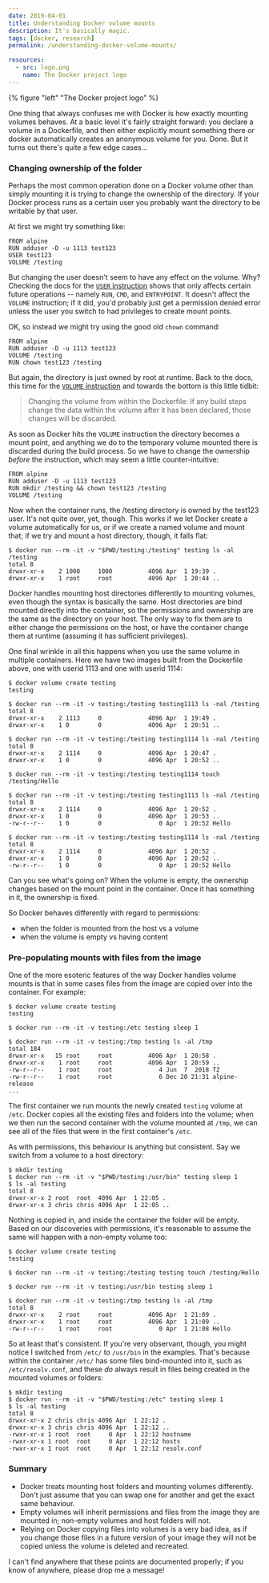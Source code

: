 ```yaml
---
date: 2019-04-01
title: Understanding Docker volume mounts
description: It's basically magic.
tags: [docker, research]
permalink: /understanding-docker-volume-mounts/

resources:
  - src: logo.png
    name: The Docker project logo
---
```


{% figure "left" "The Docker project logo" %}

One thing that always confuses me with Docker is how exactly mounting
volumes behaves. At a basic level it's fairly straight forward: you
declare a volume in a Dockerfile, and then either explicitly mount
something there or docker automatically creates an anonymous volume
for you. Done. But it turns out there's quite a few edge cases...

### Changing ownership of the folder

Perhaps the most common operation done on a Docker volume other than
simply mounting it is trying to change the ownership of the directory.
If your Docker process runs as a certain user you probably want the
directory to be writable by that user.

<!--more-->

At first we might try something like:

```docker
FROM alpine
RUN adduser -D -u 1113 test123
USER test123
VOLUME /testing
```

But changing the user doesn't seem to have any effect on the volume.
Why? Checking the docs for the 
[`USER` instruction](https://docs.docker.com/engine/reference/builder/#user)
shows that only affects certain future operations -- namely
`RUN`, `CMD`, and `ENTRYPOINT`. It doesn't affect the `VOLUME` instruction;
if it did, you'd probably just get a permission denied error unless the user
you switch to had privileges to create mount points.

OK, so instead we might try using the good old `chown` command:

```docker
FROM alpine
RUN adduser -D -u 1113 test123
VOLUME /testing
RUN chown test123 /testing
```

But again, the directory is just owned by root at runtime.
Back to the docs, this time for the
[`VOLUME` instruction](https://docs.docker.com/engine/reference/builder/#volume)
and towards the bottom is this little tidbit:

> Changing the volume from within the Dockerfile: If any build steps change
> the data within the volume after it has been declared, those changes will
> be discarded.

As soon as Docker hits the `VOLUME` instruction the directory becomes a mount
point, and anything we do to the temporary volume mounted there is discarded
during the build process. So we have to change the ownership *before* the
instruction, which may seem a little counter-intuitive:

```docker
FROM alpine
RUN adduser -D -u 1113 test123
RUN mkdir /testing && chown test123 /testing
VOLUME /testing
```

Now when the container runs, the /testing directory is owned by the test123
user. It's not quite over, yet, though. This works if we let Docker create
a volume automatically for us, or if we create a named volume and mount that;
if we try and mount a host directory, though, it falls flat:

```text
$ docker run --rm -it -v "$PWD/testing:/testing" testing ls -al /testing
total 8
drwxr-xr-x    2 1000     1000          4096 Apr  1 19:39 .
drwxr-xr-x    1 root     root          4096 Apr  1 20:44 ..
```

Docker handles mounting host directories differently to mounting volumes,
even though the syntax is basically the same. Host directories are bind
mounted directly into the container, so the permissions and ownership
are the same as the directory on your host. The only way to fix them are
to either change the permissions on the host, or have the container
change them at runtime (assuming it has sufficient privileges).

One final wrinkle in all this happens when you use the same volume
in multiple containers. Here we have two images built from the
Dockerfile above, one with userid 1113 and one with userid 1114:

```text
$ docker volume create testing
testing

$ docker run --rm -it -v testing:/testing testing1113 ls -nal /testing
total 8
drwxr-xr-x    2 1113     0             4096 Apr  1 19:49 .
drwxr-xr-x    1 0        0             4096 Apr  1 20:51 ..

$ docker run --rm -it -v testing:/testing testing1114 ls -nal /testing
total 8
drwxr-xr-x    2 1114     0             4096 Apr  1 20:47 .
drwxr-xr-x    1 0        0             4096 Apr  1 20:52 ..

$ docker run --rm -it -v testing:/testing testing1114 touch /testing/Hello

$ docker run --rm -it -v testing:/testing testing1113 ls -nal /testing
total 8
drwxr-xr-x    2 1114     0             4096 Apr  1 20:52 .
drwxr-xr-x    1 0        0             4096 Apr  1 20:53 ..
-rw-r--r--    1 0        0                0 Apr  1 20:52 Hello

$ docker run --rm -it -v testing:/testing testing1114 ls -nal /testing
total 8
drwxr-xr-x    2 1114     0             4096 Apr  1 20:52 .
drwxr-xr-x    1 0        0             4096 Apr  1 20:52 ..
-rw-r--r--    1 0        0                0 Apr  1 20:52 Hello
```

Can you see what's going on? When the volume is empty, the ownership
changes based on the mount point in the container. Once it has something
in it, the ownership is fixed.

So Docker behaves differently with regard to permissions:

 * when the folder is mounted from the host vs a volume
 * when the volume is empty vs having content

### Pre-populating mounts with files from the image

One of the more esoteric features of the way Docker handles volume
mounts is that in some cases files from the image are copied over
into the container. For example:

```text
$ docker volume create testing
testing

$ docker run --rm -it -v testing:/etc testing sleep 1

$ docker run --rm -it -v testing:/tmp testing ls -al /tmp
total 184
drwxr-xr-x   15 root     root          4096 Apr  1 20:58 .
drwxr-xr-x    1 root     root          4096 Apr  1 20:59 ..
-rw-r--r--    1 root     root             4 Jun  7  2018 TZ
-rw-r--r--    1 root     root             6 Dec 20 21:31 alpine-release
...
```

The first container we run mounts the newly created `testing` volume
at `/etc`. Docker copies all the existing files and folders into the
volume; when we then run the second container with the volume mounted
at `/tmp`, we can see all of the files that were in the first container's
`/etc`.

As with permissions, this behaviour is anything but consistent. Say we
switch from a volume to a host directory:

```text
$ mkdir testing
$ docker run --rm -it -v "$PWD/testing:/usr/bin" testing sleep 1
$ ls -al testing
total 8
drwxr-xr-x 2 root  root  4096 Apr  1 22:05 .
drwxr-xr-x 3 chris chris 4096 Apr  1 22:05 ..
```

Nothing is copied in, and inside the container the folder will be empty.
Based on our discoveries with permissions, it's reasonable to assume the
same will happen with a non-empty volume too:

```text
$ docker volume create testing
testing

$ docker run --rm -it -v testing:/testing testing touch /testing/Hello

$ docker run --rm -it -v testing:/usr/bin testing sleep 1

$ docker run --rm -it -v testing:/tmp testing ls -al /tmp
total 8
drwxr-xr-x    2 root     root          4096 Apr  1 21:09 .
drwxr-xr-x    1 root     root          4096 Apr  1 21:09 ..
-rw-r--r--    1 root     root             0 Apr  1 21:08 Hello
```

So at least that's consistent. If you're very observant, though, you
might notice I switched from `/etc/` to `/usr/bin` in the examples.
That's because within the container `/etc/` has some files bind-mounted
into it, such as `/etc/resolv.conf`, and these *do* always result in files
being created in the mounted volumes or folders:

```text
$ mkdir testing
$ docker run --rm -it -v "$PWD/testing:/etc" testing sleep 1
$ ls -al testing
total 8
drwxr-xr-x 2 chris chris 4096 Apr  1 22:12 .
drwxr-xr-x 3 chris chris 4096 Apr  1 22:12 ..
-rwxr-xr-x 1 root  root     0 Apr  1 22:12 hostname
-rwxr-xr-x 1 root  root     0 Apr  1 22:12 hosts
-rwxr-xr-x 1 root  root     0 Apr  1 22:12 resolv.conf
```

### Summary

 * Docker treats mounting host folders and mounting volumes differently.
   Don't just assume that you can swap one for another and get the exact
   same behaviour.
 * Empty volumes will inherit permissions and files from the image
   they are mounted in; non-empty volumes and host folders will not.
 * Relying on Docker copying files into volumes is a very bad idea,
   as if you change those files in a future version of your image
   they will not be copied unless the volume is deleted and
   recreated.

I can't find anywhere that these points are documented properly;
if you know of anywhere, please drop me a message!
